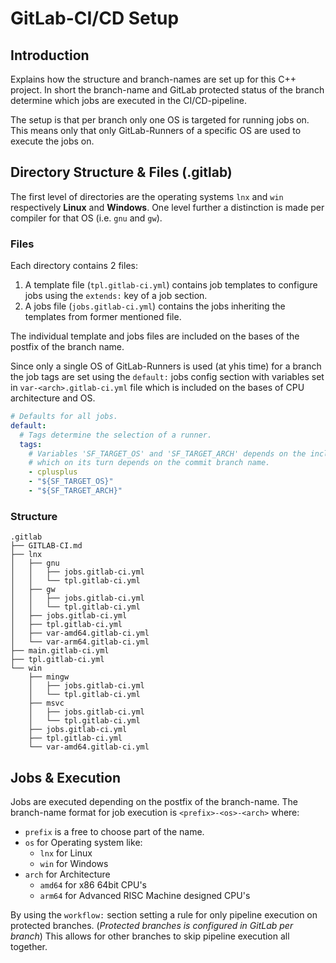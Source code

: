 # GitLab-CI/CD Setup

## Introduction

Explains how the structure and branch-names are set up for this C++ project.
In short the branch-name and GitLab protected status of the branch determine 
which jobs are executed in the CI/CD-pipeline.

The setup is that per branch only one OS is targeted for running jobs on.
This means only that only GitLab-Runners of a specific OS are used to execute the jobs on. 

## Directory Structure & Files (.gitlab)

The first level of directories are the operating systems `lnx` and `win` 
respectively **Linux** and **Windows**. One level further a distinction 
is made per compiler for that OS (i.e. `gnu` and `gw`). 

### Files

Each directory contains 2 files:

1) A template file (`tpl.gitlab-ci.yml`) contains job templates to configure jobs 
using the `extends:` key of a job section.
2) A jobs file  (`jobs.gitlab-ci.yml`) contains the jobs inheriting the templates 
from former mentioned file. 

The individual template and jobs files are included on the bases of the postfix of the branch name.

Since only a single OS of GitLab-Runners is used (at yhis time) for a branch the job 
tags are set using the `default:` jobs config section with variables set in `var-<arch>.gitlab-ci.yml`
file which is included on the bases of CPU architecture and OS.

```yaml
# Defaults for all jobs.
default:
  # Tags determine the selection of a runner.
  tags:
    # Variables 'SF_TARGET_OS' and 'SF_TARGET_ARCH' depends on the include-file
    # which on its turn depends on the commit branch name.
    - cplusplus
    - "${SF_TARGET_OS}"
    - "${SF_TARGET_ARCH}"
```

### Structure

```text
.gitlab
├── GITLAB-CI.md
├── lnx
│   ├── gnu
│   │   ├── jobs.gitlab-ci.yml
│   │   └── tpl.gitlab-ci.yml
│   ├── gw
│   │   ├── jobs.gitlab-ci.yml
│   │   └── tpl.gitlab-ci.yml
│   ├── jobs.gitlab-ci.yml
│   ├── tpl.gitlab-ci.yml
│   ├── var-amd64.gitlab-ci.yml
│   └── var-arm64.gitlab-ci.yml
├── main.gitlab-ci.yml
├── tpl.gitlab-ci.yml
└── win
    ├── mingw
    │   ├── jobs.gitlab-ci.yml
    │   └── tpl.gitlab-ci.yml
    ├── msvc
    │   ├── jobs.gitlab-ci.yml
    │   └── tpl.gitlab-ci.yml
    ├── jobs.gitlab-ci.yml
    ├── tpl.gitlab-ci.yml
    └── var-amd64.gitlab-ci.yml
```

## Jobs & Execution

Jobs are executed depending on the postfix of the branch-name.
The branch-name format for job execution is `<prefix>-<os>-<arch>` where:
* `prefix` is a free to choose part of the name.
* `os` for Operating system like:
  * `lnx` for Linux
  * `win` for Windows
* `arch` for Architecture
  * `amd64` for x86 64bit CPU's
  * `arm64` for Advanced RISC Machine designed CPU's

By using the `workflow:` section setting a rule for only pipeline execution on protected branches.
(_Protected branches is configured in GitLab per branch_)
This allows for other branches to skip pipeline execution all together.
